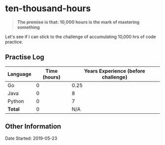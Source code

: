 # ten-thousand-hours

> **The premise is that: 10,000 hours is the mark of mastering something**

Let's see if I can stick to the challenge of accumulating 10,000 hrs of code practice.

## Practise Log

| Language       | Time (hours)     | Years Experience (before challenge) |
|----------------|------------------|-------------------------------------|
| Go             | 0                | 0.25                                |
| Java           | 0                | 8                                   |
| Python         | 0                | 7                                   |
| **Total**      | 0                | N/A                                 |


## Other Information

Date Started: 2019-05-23
